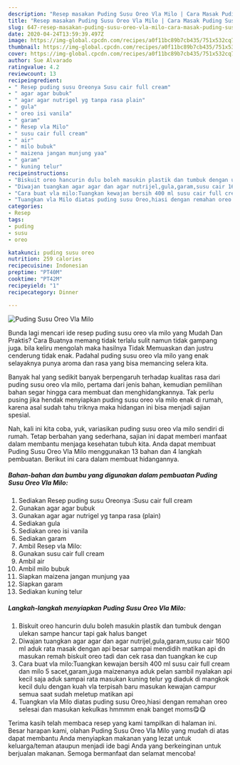 ```yaml
---
description: "Resep masakan Puding Susu Oreo Vla Milo | Cara Masak Puding Susu Oreo Vla Milo Yang Enak Dan Lezat"
title: "Resep masakan Puding Susu Oreo Vla Milo | Cara Masak Puding Susu Oreo Vla Milo Yang Enak Dan Lezat"
slug: 647-resep-masakan-puding-susu-oreo-vla-milo-cara-masak-puding-susu-oreo-vla-milo-yang-enak-dan-lezat
date: 2020-04-24T13:59:39.497Z
image: https://img-global.cpcdn.com/recipes/a0f11bc89b7cb435/751x532cq70/puding-susu-oreo-vla-milo-foto-resep-utama.jpg
thumbnail: https://img-global.cpcdn.com/recipes/a0f11bc89b7cb435/751x532cq70/puding-susu-oreo-vla-milo-foto-resep-utama.jpg
cover: https://img-global.cpcdn.com/recipes/a0f11bc89b7cb435/751x532cq70/puding-susu-oreo-vla-milo-foto-resep-utama.jpg
author: Sue Alvarado
ratingvalue: 4.2
reviewcount: 13
recipeingredient:
- " Resep puding susu Oreonya Susu cair full cream"
- " agar agar bubuk"
- " agar agar nutrigel yg tanpa rasa plain"
- " gula"
- " oreo isi vanila"
- " garam"
- " Resep vla Milo"
- " susu cair full cream"
- " air"
- " milo bubuk"
- " maizena jangan munjung yaa"
- " garam"
- " kuning telur"
recipeinstructions:
- "Biskuit oreo hancurin dulu boleh masukin plastik dan tumbuk dengan ulekan sampe hancur tapi gak halus banget"
- "Diwajan tuangkan agar agar dan agar nutrijel,gula,garam,susu cair 1600 ml aduk rata masak dengan api besar sampai mendidih matikan api dn masukan remah biskuit oreo tadi dan cek rasa dan tuangkan ke cup"
- "Cara buat vla milo:Tuangkan kewajan bersih 400 ml susu cair full cream dan milo 5 sacet,garam,juga maizenanya aduk pelan sambil nyalakan api kecil saja aduk sampai rata masukan kuning telur yg diaduk di mangkok kecil dulu dengan kuah vla terpisah baru masukan kewajan campur semua saat sudah meletup matikan api"
- "Tuangkan vla Milo diatas puding susu Oreo,hiasi dengan remahan oreo selesai dan masukan kekulkas hmmmm enak banget moms😋😋"
categories:
- Resep
tags:
- puding
- susu
- oreo

katakunci: puding susu oreo 
nutrition: 259 calories
recipecuisine: Indonesian
preptime: "PT40M"
cooktime: "PT42M"
recipeyield: "1"
recipecategory: Dinner

---
```



![Puding Susu Oreo Vla Milo](https://img-global.cpcdn.com/recipes/a0f11bc89b7cb435/751x532cq70/puding-susu-oreo-vla-milo-foto-resep-utama.jpg)

Bunda lagi mencari ide resep puding susu oreo vla milo yang Mudah Dan Praktis? Cara Buatnya memang tidak terlalu sulit namun tidak gampang juga. bila keliru mengolah maka hasilnya Tidak Memuaskan dan justru cenderung tidak enak. Padahal puding susu oreo vla milo yang enak selayaknya punya aroma dan rasa yang bisa memancing selera kita.



Banyak hal yang sedikit banyak berpengaruh terhadap kualitas rasa dari puding susu oreo vla milo, pertama dari jenis bahan, kemudian pemilihan bahan segar hingga cara membuat dan menghidangkannya. Tak perlu pusing jika hendak menyiapkan puding susu oreo vla milo enak di rumah, karena asal sudah tahu triknya maka hidangan ini bisa menjadi sajian spesial.


Nah, kali ini kita coba, yuk, variasikan puding susu oreo vla milo sendiri di rumah. Tetap berbahan yang sederhana, sajian ini dapat memberi manfaat dalam membantu menjaga kesehatan tubuh kita. Anda dapat membuat Puding Susu Oreo Vla Milo menggunakan 13 bahan dan 4 langkah pembuatan. Berikut ini cara dalam membuat hidangannya.

<!--inarticleads1-->

##### Bahan-bahan dan bumbu yang digunakan dalam pembuatan Puding Susu Oreo Vla Milo:

1. Sediakan  Resep puding susu Oreonya :Susu cair full cream
1. Gunakan  agar agar bubuk
1. Gunakan  agar agar nutrigel yg tanpa rasa (plain)
1. Sediakan  gula
1. Sediakan  oreo isi vanila
1. Sediakan  garam
1. Ambil  Resep vla Milo:
1. Gunakan  susu cair full cream
1. Ambil  air
1. Ambil  milo bubuk
1. Siapkan  maizena jangan munjung yaa
1. Siapkan  garam
1. Sediakan  kuning telur




<!--inarticleads2-->

##### Langkah-langkah menyiapkan Puding Susu Oreo Vla Milo:

1. Biskuit oreo hancurin dulu boleh masukin plastik dan tumbuk dengan ulekan sampe hancur tapi gak halus banget
1. Diwajan tuangkan agar agar dan agar nutrijel,gula,garam,susu cair 1600 ml aduk rata masak dengan api besar sampai mendidih matikan api dn masukan remah biskuit oreo tadi dan cek rasa dan tuangkan ke cup
1. Cara buat vla milo:Tuangkan kewajan bersih 400 ml susu cair full cream dan milo 5 sacet,garam,juga maizenanya aduk pelan sambil nyalakan api kecil saja aduk sampai rata masukan kuning telur yg diaduk di mangkok kecil dulu dengan kuah vla terpisah baru masukan kewajan campur semua saat sudah meletup matikan api
1. Tuangkan vla Milo diatas puding susu Oreo,hiasi dengan remahan oreo selesai dan masukan kekulkas hmmmm enak banget moms😋😋




Terima kasih telah membaca resep yang kami tampilkan di halaman ini. Besar harapan kami, olahan Puding Susu Oreo Vla Milo yang mudah di atas dapat membantu Anda menyiapkan makanan yang lezat untuk keluarga/teman ataupun menjadi ide bagi Anda yang berkeinginan untuk berjualan makanan. Semoga bermanfaat dan selamat mencoba!
